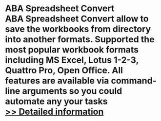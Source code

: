 # ABA Spreadsheet Convert<br />ABA Spreadsheet Convert allow to save the workbooks from directory into another formats. Supported the most popular workbook formats including MS Excel, Lotus 1-2-3, Quattro Pro, Open Office. All features are available via command-line arguments so you could automate any your tasks<br />[>> Detailed information](https://secure.shareit.com/shareit/product.html?productid=300318284&affiliateid=200057808)
